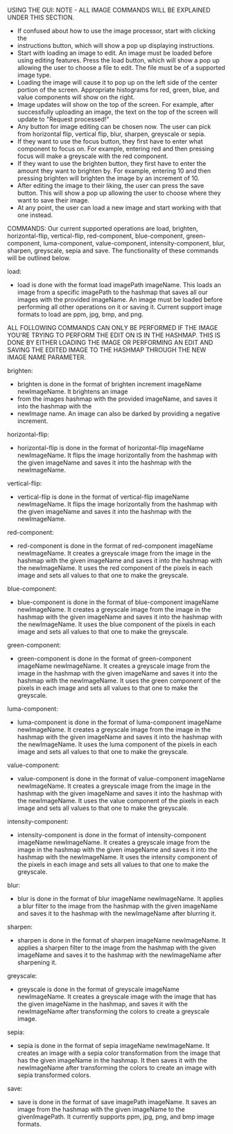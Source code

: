 USING THE GUI:
  NOTE - ALL IMAGE COMMANDS WILL BE EXPLAINED UNDER THIS SECTION.
- If confused about how to use the image processor, start with clicking the 
- instructions button, which will show a pop up displaying instructions. 
- Start with loading an image to edit. An image must be loaded before using
  editing features. Press the load button, which will show a pop up allowing 
  the user to choose a file to edit. The file must be of a supported image
  type. 
- Loading the image will cause it to pop up on the left side of the center 
  portion of the screen. Appropriate histograms for red, green, blue, and value 
  components will show on the right. 
- Image updates will show on the top of the screen. For example, after successfully uploading
  an image, the text on the top of the screen will update to "Request processed!"
- Any button for image editing can be chosen now. The user can pick from horizontal flip,
  vertical flip, blur, sharpen, greyscale or sepia.
- If they want to use the focus button, they first have to enter what component to focus on. 
  For example, entering red and then pressing focus will make a greyscale with the red component.
- If they want to use the brighten button, they first have to enter the amount they want to 
  brighten by. For example, entering 10 and then pressing brighten will brighten the image
  by an increment of 10. 
- After editing the image to their liking, the user can press the save button. This will show a 
  pop up allowing the user to choose where they want to save their image. 
- At any point, the user can load a new image and start working with that one instead.

COMMANDS:
Our current supported operations are load, brighten, horizontal-flip, vertical-flip, red-component,
blue-component, green-component, luma-component, value-component, intensity-component, blur,
sharpen, greyscale, sepia and save. The functionality of these commands will be outlined below.

load:
- load is done with the format load imagePath imageName. This loads an image from a specific
  imagePath to the hashmap that saves all our images with the provided imageName. An image must be
  loaded before performing all other operations on it or saving it. Current support image formats
  to load are ppm, jpg, bmp, and png.

ALL FOLLOWING COMMANDS CAN ONLY BE PERFORMED IF THE IMAGE YOU'RE TRYING TO PERFORM THE EDIT ON IS
IN THE HASHMAP. THIS IS DONE BY EITHER LOADING THE IMAGE OR PERFORMING AN EDIT AND SAVING THE EDITED
IMAGE TO THE HASHMAP THROUGH THE NEW IMAGE NAME PARAMETER.

brighten:
- brighten is done in the format of brighten increment imageName newImageName. It brightens an image
- from the images hashmap with the provided imageName, and saves it into the hashmap with the
- newImage name. An image can also be darked by providing a negative increment.

horizontal-flip:
- horizontal-flip is done in the format of horizontal-flip imageName newImageName.
  It flips the image horizontally from the hashmap with the given imageName and saves it into the
  hashmap with the newImageName.

vertical-flip:
- vertical-flip is done in the format of vertical-flip imageName newImageName.
  It flips the image horizontally from the hashmap with the given imageName and saves it into the
  hashmap with the newImageName.

red-component:
- red-component is done in the format of red-component imageName newImageName. It creates a
  greyscale image from the image in the hashmap with the given imageName and saves it into the
  hashmap with the newImageName. It uses the red component of the pixels in each image and sets all
  values to that one to make the greyscale.

blue-component:
- blue-component is done in the format of blue-component imageName newImageName. It creates a
  greyscale image from the image in the hashmap with the given imageName and saves it into the
  hashmap with the newImageName. It uses the blue component of the pixels in each image and sets
  all values to that one to make the greyscale.

green-component:
- green-component is done in the format of green-component imageName newImageName. It creates a
  greyscale image from the image in the hashmap with the given imageName and saves it into the
  hashmap with the newImageName. It uses the green component of the pixels in each image and sets
  all values to that one to make the greyscale.

luma-component:
- luma-component is done in the format of luma-component imageName newImageName. It creates a
  greyscale image from the image in the hashmap with the given imageName and saves it into the
  hashmap with the newImageName. It uses the luma component of the pixels in each image and sets
  all values to that one to make the greyscale.

value-component:
- value-component is done in the format of value-component imageName newImageName. It creates a
  greyscale image from the image in the hashmap with the given imageName and saves it into the
  hashmap with the newImageName. It uses the value component of the pixels in each image and sets
  all values to that one to make the greyscale.

intensity-component:
- intensity-component is done in the format of intensity-component imageName newImageName.
  It creates a greyscale image from the image in the hashmap with the given imageName and saves it
  into the hashmap with the newImageName. It uses the intensity component of the pixels in each image
  and sets all values to that one to make the greyscale.

blur:
- blur is done in the format of blur imageName newImageName. It applies a blur filter to the image
  from the hashmap with the given imageName and saves it to the hashmap with the newImageName after
  blurring it.

sharpen:
- sharpen is done in the format of sharpen imageName newImageName. It applies a sharpen filter to
  the image from the hashmap with the given imageName and saves it to the hashmap with the
  newImageName after sharpening it.

greyscale:
- greyscale is done in the format of greyscale imageName newImageName. It creates a greyscale image
  with the image that has the given imageName in the hashmap, and saves it with the newImageName
  after transforming the colors to create a greyscale image.

sepia:
- sepia is done in the format of sepia imageName newImageName. It creates an image with a sepia
  color transformation from the image that has the given imageName in the hashmap. It then saves
  it with the newImageName after transforming the colors to create an image with sepia transformed
  colors.

save:
- save is done in the format of save imagePath imageName. It saves an image from the hashmap with
  the given imageName to the givenImagePath. It currently supports ppm, jpg, png, and bmp image
  formats. 

